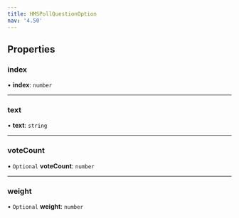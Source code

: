 ```yaml
---
title: HMSPollQuestionOption
nav: '4.50'
---
```


## Properties

### index

• **index**: `number`

---

### text

• **text**: `string`

---

### voteCount

• `Optional` **voteCount**: `number`

---

### weight

• `Optional` **weight**: `number`
